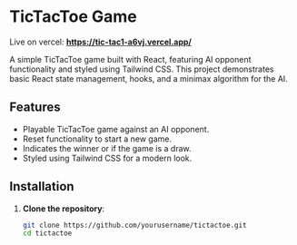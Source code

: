 # TicTacToe Game

Live on vercel: <b>https://tic-tac1-a6vj.vercel.app/</b>


A simple TicTacToe game built with React, featuring AI opponent functionality and styled using Tailwind CSS. This project demonstrates basic React state management, hooks, and a minimax algorithm for the AI.

## Features

- Playable TicTacToe game against an AI opponent.
- Reset functionality to start a new game.
- Indicates the winner or if the game is a draw.
- Styled using Tailwind CSS for a modern look.

## Installation

1. **Clone the repository**:
   ```bash
   git clone https://github.com/yourusername/tictactoe.git
   cd tictactoe
